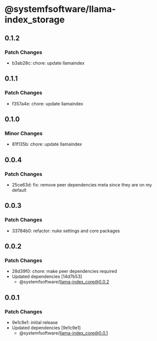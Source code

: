 # @systemfsoftware/llama-index_storage

## 0.1.2

### Patch Changes

- b3ab28c: chore: update llamaindex

## 0.1.1

### Patch Changes

- f357a4e: chore: update llamaindex

## 0.1.0

### Minor Changes

- 81f135b: chore: update llamaindex

## 0.0.4

### Patch Changes

- 25ce63d: fix: remove peer dependencies meta since they are on my default

## 0.0.3

### Patch Changes

- 33784b0: refactor: nuke settings and core packages

## 0.0.2

### Patch Changes

- 28d39f0: chore: make peer dependencies required
- Updated dependencies [14d7b53]
  - @systemfsoftware/llama-index_core@0.0.2

## 0.0.1

### Patch Changes

- 9e1c9e1: initial release
- Updated dependencies [9e1c9e1]
  - @systemfsoftware/llama-index_core@0.0.1
